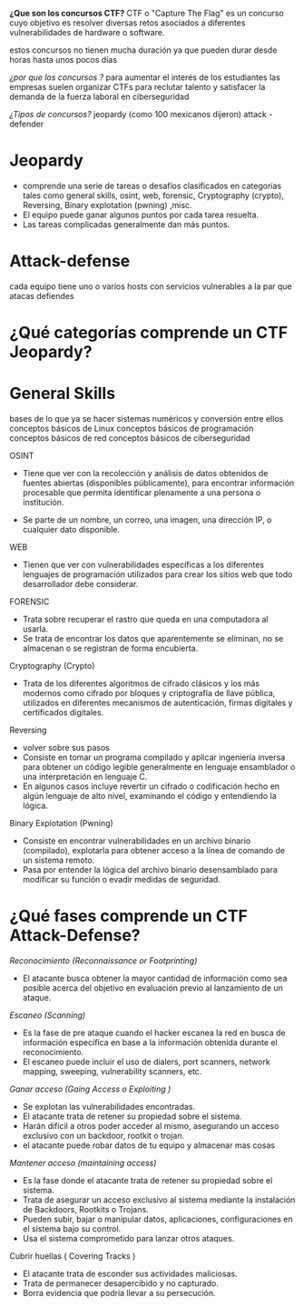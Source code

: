 __¿Que son los concursos CTF?__
CTF o "Capture The Flag" es un concurso cuyo objetivo es resolver diversas retos asociados a diferentes vulnerabilidades de hardware o software. 

estos concursos no tienen mucha duración ya que pueden durar desde horas hasta unos pocos días

_¿por que los concursos ?_
para aumentar el interés de los estudiantes 
las empresas suelen organizar CTFs para reclutar talento y satisfacer la demanda de la fuerza laboral en ciberseguridad

_¿Tipos de concursos?_
jeopardy (como 100 mexicanos dijeron)
attack - defender

# Jeopardy
- comprende una serie de tareas o desafíos clasificados en categorías tales como 
general skills, osint, web, forensic, Cryptography (crypto), Reversing, Binary explotation (pwning) ,misc.
- El equipo puede ganar algunos puntos por cada tarea resuelta.
- Las tareas complicadas generalmente dan más puntos.

# Attack-defense 
cada equipo tiene uno o varios hosts con servicios vulnerables 
a la par que atacas defiendes 

# ¿Qué categorías comprende un CTF Jeopardy?
# General Skills

bases de lo que ya se hacer
sistemas numéricos y conversión entre ellos
conceptos básicos de Linux
conceptos básicos de programación  
conceptos básicos de red
conceptos básicos de ciberseguridad 

OSINT
- Tiene que ver con la recolección y análisis de datos obtenidos de fuentes abiertas (disponibles públicamente), para encontrar información procesable que permita identificar plenamente a una persona o institución.

- Se parte de un nombre, un correo, una imagen, una dirección IP, o cualquier dato disponible.

WEB
- Tienen que ver con vulnerabilidades específicas a los diferentes lenguajes de programación utilizados para crear los sitios web que todo desarrollador debe considerar.

FORENSIC
- Trata sobre recuperar el rastro que queda en una computadora al usarla.
- Se trata de encontrar los datos que aparentemente se eliminan, no se almacenan o se registran de forma encubierta.

Cryptography (Crypto)
- Trata de los diferentes algoritmos de cifrado clásicos y los más modernos como cifrado por bloques y criptografía de llave pública, utilizados en diferentes mecanismos de autenticación, firmas digitales y certificados digitales.

Reversing
- volver sobre sus pasos 
- Consiste en tomar un programa compilado y aplicar ingeniería inversa para obtener un código legible generalmente en lenguaje ensamblador o una interpretación en lenguaje C.
- En algunos casos incluye revertir un cifrado o codificación hecho en algún lenguaje de alto nivel, examinando el código y entendiendo la lógica.

Binary Explotation (Pwning)
- Consiste en encontrar vulnerabilidades en un archivo binario (compilado), explotarla para obtener acceso a la línea de comando de un sistema remoto.
- Pasa por entender la lógica del archivo binario desensamblado para modificar su función o evadir medidas de seguridad.

# ¿Qué fases comprende un CTF Attack-Defense?

_Reconocimiento (Reconnaissance or Footprinting)_
- El atacante busca obtener la mayor cantidad de información como sea posible acerca del objetivo en evaluación previo al lanzamiento de un ataque.

_Escaneo (Scanning)_
- Es la fase de pre ataque cuando el hacker escanea la red en busca de información específica en base a la información obtenida durante el reconocimiento.
- El escaneo puede incluir el uso de dialers, port scanners, network mapping, sweeping, vulnerability scanners, etc.

_Ganar acceso (Gaing Access o Exploiting )_

- Se explotan las vulnerabilidades encontradas.
- El atacante trata de retener su propiedad sobre el sistema.
- Harán difícil a otros poder acceder al mismo, asegurando un acceso exclusivo con un backdoor, rootkit o trojan.
- el atacante puede robar datos de tu equipo y almacenar mas cosas 

_Mantener acceso (maintaining access)_

- Es la fase donde el atacante trata de retener su propiedad sobre el sistema.
- Trata de asegurar un acceso exclusivo al sistema mediante la instalación de Backdoors, Rootkits o Trojans.
- Pueden subir, bajar o manipular datos, aplicaciones, configuraciones en el sistema bajo su control.
- Usa el sistema comprometido para lanzar otros ataques.

Cubrir huellas ( Covering Tracks )
- El atacante trata de esconder sus actividades maliciosas.
- Trata de permanecer desapercibido y no capturado.
- Borra evidencia que podría llevar a su persecución.
